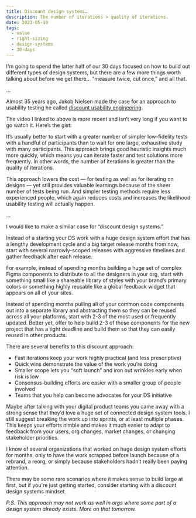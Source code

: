 ```yaml
---
title: Discount design systems…
description: The number of iterations > quality of iterations.
date: 2023-05-19
tags:
  - value
  - right-sizing
  - design-systems
  - 30-days
---
```


I'm going to spend the latter half of our 30 days focused on how to build out different types of design systems, but there are a few more things worth talking about before we get there… “measure twice, cut once,” and all that.

…

Almost 35 years ago, Jakob Nielsen made the case for an approach to usability testing he called [discount usability engineering](https://www.youtube.com/watch?v=v9rPbcCC1vM).

The video I linked to above is more recent and isn’t very long if you want to go watch it. Here’s the gist:

It’s usually better to start with a greater number of simpler low-fidelity tests with a handful of participants than to wait for one large, exhaustive study with many participants. This approach brings good heuristic insights much more quickly, which means you can iterate faster and test solutions more frequently. In other words, the number of iterations is greater than the quality of iterations.

This approach lowers the cost — for testing as well as for iterating on designs — yet still provides valuable learnings because of the sheer number of tests being run. And simpler testing methods require less experienced people, which again reduces costs and increases the likelihood usability testing will actually happen.

…

I would like to make a similar case for “discount design systems.”

Instead of a starting your DS work with a huge design system effort that has a lengthy development cycle and a big target release months from now, start with several narrowly-scoped releases with aggressive timelines and gather feedback after each release.

For example, instead of spending months building a huge set of complex Figma components to distribute to all the designers in your org, start with something small like a shareable library of styles with your brand’s primary colors or something highly reusable like a global feedback widget that appears on all of your sites.

Instead of spending months pulling all of your common code components out into a separate library and abstracting them so they can be reused across all your platforms, start with 2-3 of the most used or frequently updated. Better yet, offer to help build 2-3 of those components for the new project that has a tight deadline and build them so that they can easily reused in other products.

There are several benefits to this discount approach:

- Fast iterations keep your work highly practical (and less prescriptive)
- Quick wins demonstrate the value of the work you’re doing
- Smaller scope lets you “soft launch” and iron out wrinkles early when risk is low
- Consensus-building efforts are easier with a smaller group of people involved
- Teams that you help can become advocates for your DS initiative

Maybe after talking with your digital product teams you came away with a strong sense that they’d love a huge set of connected design system tools. I still suggest breaking the work up into sprints, or at least multiple phases. This keeps your efforts nimble and makes it much easier to adapt to feedback from your users, org changes, market changes, or changing stakeholder priorities.

I know of several organizations that worked on huge design system efforts for months, only to have the work scrapped before launch because of a rebrand, a reorg, or simply because stakeholders hadn’t really been paying attention.

There may be some rare scenarios where it makes sense to build large at first, but if you're just getting started, consider starting with a discount design systems mindset.

*P.S. This approach may not work as well in orgs where some part of a design system already exists. More on that tomorrow.*